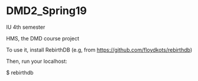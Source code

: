 # DMD2_Spring19
IU 4th semester

HMS, the DMD course project

To use it, install RebirthDB (e.g, from https://github.com/floydkots/rebirthdb)

Then, run your localhost:

$ rebirthdb
